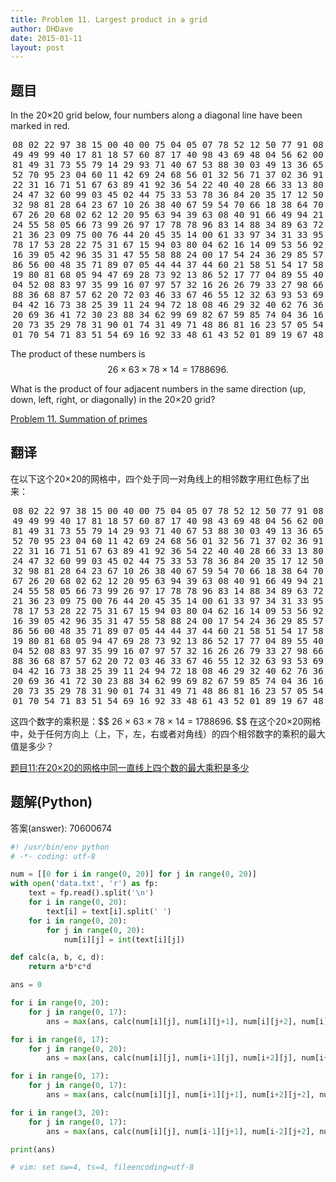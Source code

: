 ```yaml
---
title: Problem 11. Largest product in a grid
author: DHDave
date: 2015-01-11
layout: post
---
```


## 题目
In the 20×20 grid below, four numbers along a diagonal line have been marked in red.
<!--more-->
<center><pre>
08 02 22 97 38 15 00 40 00 75 04 05 07 78 52 12 50 77 91 08
49 49 99 40 17 81 18 57 60 87 17 40 98 43 69 48 04 56 62 00
81 49 31 73 55 79 14 29 93 71 40 67 53 88 30 03 49 13 36 65
52 70 95 23 04 60 11 42 69 24 68 56 01 32 56 71 37 02 36 91
22 31 16 71 51 67 63 89 41 92 36 54 22 40 40 28 66 33 13 80
24 47 32 60 99 03 45 02 44 75 33 53 78 36 84 20 35 17 12 50
32 98 81 28 64 23 67 10 26 38 40 67 59 54 70 66 18 38 64 70
67 26 20 68 02 62 12 20 95 63 94 39 63 08 40 91 66 49 94 21
24 55 58 05 66 73 99 26 97 17 78 78 96 83 14 88 34 89 63 72
21 36 23 09 75 00 76 44 20 45 35 14 00 61 33 97 34 31 33 95
78 17 53 28 22 75 31 67 15 94 03 80 04 62 16 14 09 53 56 92
16 39 05 42 96 35 31 47 55 58 88 24 00 17 54 24 36 29 85 57
86 56 00 48 35 71 89 07 05 44 44 37 44 60 21 58 51 54 17 58
19 80 81 68 05 94 47 69 28 73 92 13 86 52 17 77 04 89 55 40
04 52 08 83 97 35 99 16 07 97 57 32 16 26 26 79 33 27 98 66
88 36 68 87 57 62 20 72 03 46 33 67 46 55 12 32 63 93 53 69
04 42 16 73 38 25 39 11 24 94 72 18 08 46 29 32 40 62 76 36
20 69 36 41 72 30 23 88 34 62 99 69 82 67 59 85 74 04 36 16
20 73 35 29 78 31 90 01 74 31 49 71 48 86 81 16 23 57 05 54
01 70 54 71 83 51 54 69 16 92 33 48 61 43 52 01 89 19 67 48
</pre></center>

The product of these numbers is $$ 26 × 63 × 78 × 14 = 1788696. $$

What is the product of four adjacent numbers in the same direction (up, down, left, right, or diagonally) in the 20×20 grid?


[Problem 11. Summation of primes](https://projecteuler.net/problem=11 "Problem 11")

## 翻译
在以下这个20×20的网格中，四个处于同一对角线上的相邻数字用红色标了出来：
<center><pre>
08 02 22 97 38 15 00 40 00 75 04 05 07 78 52 12 50 77 91 08
49 49 99 40 17 81 18 57 60 87 17 40 98 43 69 48 04 56 62 00
81 49 31 73 55 79 14 29 93 71 40 67 53 88 30 03 49 13 36 65
52 70 95 23 04 60 11 42 69 24 68 56 01 32 56 71 37 02 36 91
22 31 16 71 51 67 63 89 41 92 36 54 22 40 40 28 66 33 13 80
24 47 32 60 99 03 45 02 44 75 33 53 78 36 84 20 35 17 12 50
32 98 81 28 64 23 67 10 26 38 40 67 59 54 70 66 18 38 64 70
67 26 20 68 02 62 12 20 95 63 94 39 63 08 40 91 66 49 94 21
24 55 58 05 66 73 99 26 97 17 78 78 96 83 14 88 34 89 63 72
21 36 23 09 75 00 76 44 20 45 35 14 00 61 33 97 34 31 33 95
78 17 53 28 22 75 31 67 15 94 03 80 04 62 16 14 09 53 56 92
16 39 05 42 96 35 31 47 55 58 88 24 00 17 54 24 36 29 85 57
86 56 00 48 35 71 89 07 05 44 44 37 44 60 21 58 51 54 17 58
19 80 81 68 05 94 47 69 28 73 92 13 86 52 17 77 04 89 55 40
04 52 08 83 97 35 99 16 07 97 57 32 16 26 26 79 33 27 98 66
88 36 68 87 57 62 20 72 03 46 33 67 46 55 12 32 63 93 53 69
04 42 16 73 38 25 39 11 24 94 72 18 08 46 29 32 40 62 76 36
20 69 36 41 72 30 23 88 34 62 99 69 82 67 59 85 74 04 36 16
20 73 35 29 78 31 90 01 74 31 49 71 48 86 81 16 23 57 05 54
01 70 54 71 83 51 54 69 16 92 33 48 61 43 52 01 89 19 67 48
</pre></center>
这四个数字的乘积是：$$ 26 × 63 × 78 × 14 = 1788696. $$
在这个20×20网格中，处于任何方向上（上，下，左，右或者对角线）的四个相邻数字的乘积的最大值是多少？

[题目11:在20×20的网格中同一直线上四个数的最大乘积是多少](http://pe.spiritzhang.com/index.php/2011-05-11-09-44-54/12-1120t20 "题目11")

## 题解(Python)

答案(answer): 70600674

```python
#! /usr/bin/env python
# -*- coding: utf-8

num = [[0 for i in range(0, 20)] for j in range(0, 20)]
with open('data.txt', 'r') as fp:
    text = fp.read().split('\n')
    for i in range(0, 20):
        text[i] = text[i].split(' ')
    for i in range(0, 20):
        for j in range(0, 20):
            num[i][j] = int(text[i][j])

def calc(a, b, c, d):
    return a*b*c*d

ans = 0

for i in range(0, 20):
    for j in range(0, 17):
        ans = max(ans, calc(num[i][j], num[i][j+1], num[i][j+2], num[i][j+3]))

for i in range(0, 17):
    for j in range(0, 20):
        ans = max(ans, calc(num[i][j], num[i+1][j], num[i+2][j], num[i+3][j]))

for i in range(0, 17):
    for j in range(0, 17):
        ans = max(ans, calc(num[i][j], num[i+1][j+1], num[i+2][j+2], num[i+3][j+3]))

for i in range(3, 20):
    for j in range(0, 17):
        ans = max(ans, calc(num[i][j], num[i-1][j+1], num[i-2][j+2], num[i-3][j+3]))

print(ans)

# vim: set sw=4, ts=4, fileencoding=utf-8
```


